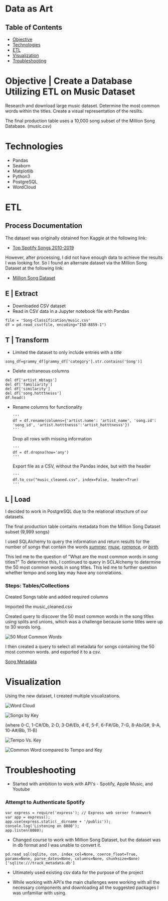 # Data as Art

## Table of Contents
* [Objective](#Objective)
* [Technologies](#Technologies)
* [ETL](#ETL)
* [Visualization](#Visualization)
* [Troubleshooting](#Troubleshooting)

# Objective | Create a Database Utilizing ETL on Music Dataset
Research and download large music dataset. Determine the most common words within the titles. Create a visual representation of the resilts.

The final production table uses a 10,000 song subset of the Million Song Database. (music.csv)

# Technologies
* Pandas
* Seaborn
* Matplotlib
* Python3
* PostgreSQL
* WordCloud

# ETL
## Process Documentation

The dataset was originally obtained fron Kaggle at the following link:

* [Top Spotify Songs 2010-2019](https://www.kaggle.com/leonardopena/top-spotify-songs-from-20102019-by-year)

However, after processing, I did not have enough data to achieve the results I was looking for. So I found an alternate dataset via the Million Song Dataset at the following link:

* [Million Song Dataset](https://labrosa.ee.columbia.edu/millionsong/)

## E | Extract
* Downloaded CSV dataset
* Read in CSV data in a Jupyter notebook file with Pandas
``` 
file = 'Song-Classification/music.csv'
df = pd.read_csv(file, encoding="ISO-8859-1")
```
## T | Transform
* Limited the dataset to only include entries with a *title*

```
song_df=grammy_df[grammy_df['category'].str.contains('Song')]
```

* Delete extraneous columns
```
del df['artist_mbtags']
del df['familiarity']
del df['similarity']
del df['song.hotttnesss']
df.head()
```
   
* Rename columns for functionality
   
      '''
      df = df.rename(columns={'artist.name': 'artist_name', 'song.id': 'song_id', 'artist.hotttnesss':'artist_hotttnesss'})
      '''
      
   Drop all rows with missing information
   
      '''
      df = df.dropna(how='any')
      '''
      
   Export file as a CSV, without the Pandas index, but with the header

      '''
      df.to_csv("music_cleaned.csv", index=False, header=True)
      '''
      
  
## L | Load

I decided to work in PostgreSQL due to the relational structure of our datasets. 

The final production table contains metadata from the Million Song Dataset subset (9,999 songs)

I used SQLAlchemy to query the information and return results for the number of songs that contain the words *[summer](results/summer.csv), [muse](results/muse.csv), [romance](results/romance.csv), or [birth](results/birth.csv).*

This led me to the question of "What are the most common words in song titles?"  To determine this, I continued to query in SCLAlchemy to determine the 50 most common words in song titles. This led me to further question whether tempo and song key may have any correlations.

### Steps: Tables/Collections

Created Songs table and added required columns

Imported the music_cleaned.csv 

Created query to discover the 50 most common words in the song titles using splits and unions, which was a challenge because some titles were up to 30 words long.

![50 Most Common Words](results/50_Most_Common_Words.png)

I then created a query to select all metadata for songs containing the 50 most common words. and exported it to a csv.

[Song Metadata](results/50_most_common_metadata.csv)

# Visualization

Using the new dataset, I created multiple visualizations.

![Word Cloud](results/word_cloud.png)

![Songs by Key ](results/songs_by_key.png)

(where 0-C, 1-C#/Db, 2-D, 3-D#/Eb, 4-E, 5-F, 
6-F#/Gb, 7-G, 8-Ab/G#, 9-A, 10-A#/Bb, 11-B)

![Tempo Vs. Key](results/tempo_key_comparison.png)

![Common Word compared to Tempo and Key](results/words_by_tempo.png)

# Troubleshooting

* Started with ambition to work with API's - Spotify, Apple Music, and Youtube

### Attempt to Authenticate Spotify
```
var express = require('express'); // Express web server framework
var app = express();
app.use(express.static(__dirname + '/public'));
console.log('Listening on 8080');
app.listen(8080);
```
* Changed course to work with Million Song Dataset, but the dataset was in db format and I was unable to convert it.
```
pd.read_sql(sqlite, con, index_col=None, coerce_float=True, params=None, parse_dates=None, columns=None, chunksize=None)['sqlite:///track_metadata.db']
```
* Ultimately used existing csv data for the purpose of the project

* While working with API's the main challenges were working with all the necessary components and downloading all the suggested packages I was unfamiliar with using.





